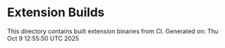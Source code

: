 # Extension Builds

This directory contains built extension binaries from CI.
Generated on: Thu Oct  9 12:55:50 UTC 2025
